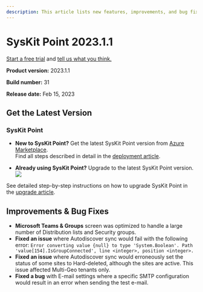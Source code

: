 ```yaml
---
description: This article lists new features, improvements, and bug fixes in SysKit Point version 2023.1.1.
--- 
```


# SysKit Point 2023.1.1

[Start a free trial](https://www.syskit.com/products/point/free-trial/) and [tell us what you think.](https://www.syskit.com/company/contact-us/)

**Product version:** 2023.1.1

**Build number:** 31

**Release date:** Feb 15, 2023

## Get the Latest Version

### SysKit Point

* **New to SysKit Point?** Get the latest SysKit Point version from [Azure Marketplace](https://azuremarketplace.microsoft.com/en-us/marketplace/apps/syskitltd.syskit_point).<br/>
   Find all steps described in detail in the [deployment article](../set-up-point-data-center/deployment/deploy-syskit-point.md).
    
* **Already using SysKit Point?** Upgrade to the latest SysKit Point version. <br/>
[![](https://aka.ms/deploytoazurebutton)](https://portal.azure.com/#create/Microsoft.Template/uri/https%3A%2F%2Fsyskitassetsstorage.blob.core.windows.net%2Fpoint%2FUpdateFilesARM%2FPointUpdateTemplate.json)

See detailed step-by-step instructions on how to upgrade SysKit Point in the [upgrade article](../set-up-point-data-center/deployment/upgrade-syskit-point.md).

## Improvements & Bug Fixes

* **Microsoft Teams & Groups** screen was optimized to handle a large number of Distribution lists and Security groups.
* **Fixed an issue** where Autodiscover sync would fail with the following error: `Error converting value {null} to type 'System.Boolean'. Path 'value[154].IsGroupConnected', line <integer>, position <integer>.`
* **Fixed an issue** where Autodiscover sync would erroneously set the status of some sites to Hard-deleted, although the sites are active. This issue affected Multi-Geo tenants only.
* **Fixed a bug** with E-mail settings where a specific SMTP configuration would result in an error when sending the test e-mail.






